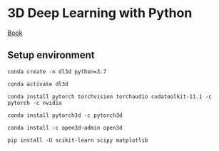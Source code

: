 # 3D Deep Learning with Python

[Book](https://www.packtpub.com/product/3d-deep-learning-with-python/9781803247823)

## Setup environment

```
conda create -n dl3d python=3.7

conda activate dl3d

conda install pytorch torchvision torchaudio cudatoolkit-11.1 -c pytorch -c nvidia

conda install pytorch3d -c pytorch3d

conda install -c open3d-admin open3d

pip install -U scikit-learn scipy matplotlib

```

